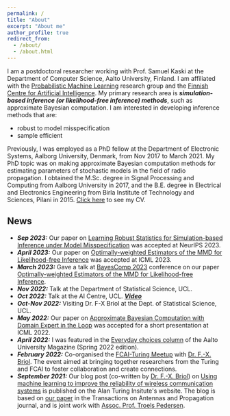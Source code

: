 ```yaml
---
permalink: /
title: "About"
excerpt: "About me"
author_profile: true
redirect_from: 
  - /about/
  - /about.html
---
```


I am a postdoctoral researcher working with Prof. Samuel Kaski at the Department of Computer Science, Aalto University, Finland. I am affiliated with the [Probabilistic Machine Learning](https://research.cs.aalto.fi/pml/) research group and the [Finnish Centre for Artificial Intelligence](https://fcai.fi/). My primary research area is ***simulation-based inference (or likelihood-free inference) methods***, such as approximate Bayesian computation. I am interested in developing inference methods that are:
* robust to model misspecification
* sample efficient

Previously, I was employed as a PhD fellow at the Department of Electronic Systems, Aalborg University, Denmark, from Nov 2017 to March 2021. My PhD topic was on making approximate Bayesian computation methods for estimating parameters of stochastic models in the field of radio propagation. I obtained the M.Sc. degree in Signal Processing and Computing from Aalborg University in 2017, and the B.E. degree in Electrical and Electronics Engineering from Birla Institute of Technology and Sciences, Pilani in 2015. [Click here](https://bharti-ayush.github.io/files/CV_Ayush.pdf) to see my CV.

## News
* ***Sep 2023:*** Our paper on [Learning Robust Statistics for Simulation-based Inference under Model Misspecification](https://arxiv.org/abs/2305.15871) was accepted at NeurIPS 2023.
* ***April 2023:*** Our paper on [Optimally-weighted Estimators of the MMD for Likelihood-free Inference](https://arxiv.org/abs/2301.11674) was accepted at ICML 2023. 
* ***March 2023:*** Gave a talk at [BayesComp 2023](https://bayescomp2023.com/) conference on our paper [Optimally-weighted Estimators of the MMD for Likelihood-free Inference](https://arxiv.org/abs/2301.11674).
* ***Nov 2022:*** Talk at the Department of Statistical Science, UCL.
* ***Oct 2022:*** Talk at the AI Centre, UCL. [***Video***](https://www.youtube.com/watch?v=Gx18PH0kiY8&t=2s&ab_channel=UCLCentreforArtificialIntelligence)
* ***Oct-Nov 2022:*** Visiting Dr. F-X Briol at the Dept. of Statistical Science, UCL.
* ***May 2022:*** Our paper on [Approximate Bayesian Computation with Domain Expert in the Loop](https://arxiv.org/abs/2201.12090) was accepted for a short presentation at ICML 2022. 
* ***April 2022:*** I was featured in the [Everyday choices column](https://www.aalto.fi/en/news/everyday-choices-ayush-bharti-can-ai-fix-a-dropped-wi-fi-connection) of the Aalto University Magazine (Spring 2022 edition).
* ***February 2022:*** Co-organised the [FCAI-Turing Meetup](https://fcai.fi/calendar/2022/2/23/turing-fcai-meetup) with [Dr. F.-X. Briol](https://fxbriol.github.io/). The event aimed at bringing together researchers from the Turing and FCAI to foster collaboration and create connections.
* ***September 2021:*** Our blog post (co-written by [Dr. F.-X. Briol](https://fxbriol.github.io/)) on [Using machine learning to improve the reliability of wireless communication systems](https://www.turing.ac.uk/blog/using-machine-learning-improve-reliability-wireless-communication-systems) is published on the Alan Turing Insitute's website. The blog is based on [our paper](https://ieeexplore.ieee.org/document/9445690) in the Transactions on Antennas and Propagation journal, and is joint work with [Assoc. Prof. Troels Pedersen](https://vbn.aau.dk/en/persons/106895).



